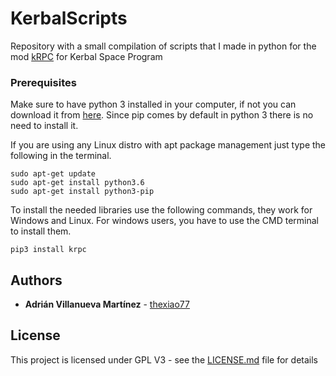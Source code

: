 # KerbalScripts

Repository with a small compilation of scripts that I made in python for the mod [kRPC](https://spacedock.info/mod/69/kRPC) for Kerbal Space Program

### Prerequisites

Make sure to have python 3 installed in your computer, if not you can download it from [here](https://www.python.org). Since pip comes by default in python 3 there is no need to install it.

If you are using any Linux distro with apt package management just type the following in the terminal.

```
sudo apt-get update
sudo apt-get install python3.6
sudo apt-get install python3-pip
```

To install the needed libraries use the following commands, they work for Windows and Linux. For windows users, you have to use the CMD terminal to install them.

```
pip3 install krpc
```

## Authors

* **Adrián Villanueva Martínez** -  [thexiao77](https://github.com/thexiao77)


## License

This project is licensed under GPL V3 - see the [LICENSE.md](https://github.com/thexiao77/KerbalScripts/blob/master/README.md) file for details
